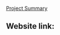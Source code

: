 [Project Summary](https://docs.google.com/document/d/12UmdOJ_mg_vOWgOuktryg_L2vj53ZSTdEEZ4yHwhfRY/edit?addon_store)
## Website link: 
